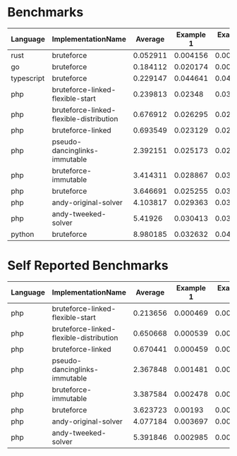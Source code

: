 # Benchmarks
|Language|ImplementationName|Average|Example 1|Example 2|Example 3|Example 4|
|---|---|---|---|---|---|---|
|rust|bruteforce|0.052911|0.004156|0.005122|0.004475|0.197892|
|go|bruteforce|0.184112|0.020174|0.004847|0.004877|0.706548|
|typescript|bruteforce|0.229147|0.044641|0.046659|0.049435|0.775854|
|php|bruteforce-linked-flexible-start|0.239813|0.02348|0.031467|0.277135|0.62717|
|php|bruteforce-linked-flexible-distribution|0.676912|0.026295|0.028772|0.026471|2.62611|
|php|bruteforce-linked|0.693549|0.023129|0.024711|0.024017|2.702338|
|php|pseudo-dancinglinks-immutable|2.392151|0.025173|0.028157|0.029745|9.485528|
|php|bruteforce-immutable|3.414311|0.028867|0.034795|0.036438|13.557145|
|php|bruteforce|3.646691|0.025255|0.030374|0.029048|14.502086|
|php|andy-original-solver|4.103817|0.029363|0.034023|0.052|16.299883|
|php|andy-tweeked-solver|5.41926|0.030413|0.030668|0.044187|21.571771|
|python|bruteforce|8.980185|0.032632|0.049353|0.060546|35.778209|

# Self Reported Benchmarks
|Language|ImplementationName|Average|Example 1|Example 2|Example 3|Example 4|
|---|---|---|---|---|---|---|
|php|bruteforce-linked-flexible-start|0.213656|0.000469|0.009311|0.250308|0.594538|
|php|bruteforce-linked-flexible-distribution|0.650668|0.000539|0.002661|0.000627|2.598845|
|php|bruteforce-linked|0.670441|0.000459|0.002256|0.001247|2.677801|
|php|pseudo-dancinglinks-immutable|2.367848|0.001481|0.0041|0.005718|9.460094|
|php|bruteforce-immutable|3.387584|0.002478|0.007807|0.009659|13.530392|
|php|bruteforce|3.623723|0.00193|0.006923|0.008236|14.477802|
|php|andy-original-solver|4.077184|0.003697|0.008125|0.024435|16.272479|
|php|andy-tweeked-solver|5.391846|0.002985|0.003587|0.017042|21.543768|
